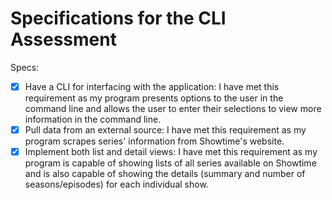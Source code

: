 # Specifications for the CLI Assessment

Specs:
- [x] Have a CLI for interfacing with the application: I have met this requirement as my program presents options to the user in the command line and allows the user to enter their selections to view more information in the command line.
- [x] Pull data from an external source: I have met this requirement as my program scrapes series' information from Showtime's website.
- [x] Implement both list and detail views: I have met this requirement as my program is capable of showing lists of all series available on Showtime and is also capable of showing the details (summary and number of seasons/episodes) for each individual show.
